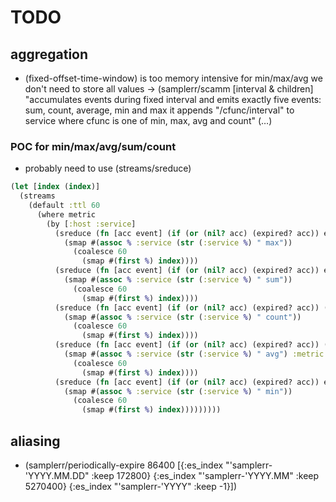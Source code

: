 # TODO

## aggregation

* (fixed-offset-time-window) is too memory intensive
  for min/max/avg we don't need to store all values
→ (samplerr/scamm
    [interval & children]
    "accumulates events during fixed interval and emits exactly five events: sum, count, average, min and max
     it appends "/cfunc/interval" to service where cfunc is one of min, max, avg and count"
     (…)

### POC for min/max/avg/sum/count

* probably need to use (streams/sreduce)

```clojure
(let [index (index)]
  (streams
    (default :ttl 60
      (where metric
        (by [:host :service]
          (sreduce (fn [acc event] (if (or (nil? acc) (expired? acc)) event (if (>= (:metric event) (:metric acc)) event acc)))
            (smap #(assoc % :service (str (:service %) " max"))
              (coalesce 60
                (smap #(first %) index))))
          (sreduce (fn [acc event] (if (or (nil? acc) (expired? acc)) event (assoc event :metric (+ (:metric acc) (:metric event)))))
            (smap #(assoc % :service (str (:service %) " sum"))
              (coalesce 60
                (smap #(first %) index))))
          (sreduce (fn [acc event] (if (or (nil? acc) (expired? acc)) (assoc event :metric 1) (assoc event :metric (+ 1 (:metric acc))))) {:metric 0}
            (smap #(assoc % :service (str (:service %) " count"))
              (coalesce 60
                (smap #(first %) index))))
          (sreduce (fn [acc event] (if (or (nil? acc) (expired? acc)) (assoc event :sum (:metric event) :count 1) (assoc event :sum (+ (:sum acc) (:metric event)) :count (+ 1 (:count acc))))) nil
            (smap #(assoc % :service (str (:service %) " avg") :metric (/ (:sum %) (:count %)))
              (coalesce 60
                (smap #(first %) index))))
          (sreduce (fn [acc event] (if (or (nil? acc) (expired? acc)) event (if (<= (:metric event) (:metric acc)) event acc)))
            (smap #(assoc % :service (str (:service %) " min"))
              (coalesce 60
                (smap #(first %) index)))))))))
```

## aliasing

* (samplerr/periodically-expire 86400 [{:es_index "'samplerr-'YYYY.MM.DD" :keep 172800}
                                       {:es_index "'samplerr-'YYYY.MM"    :keep 5270400}
                                       {:es_index "'samplerr-'YYYY"       :keep -1}])

